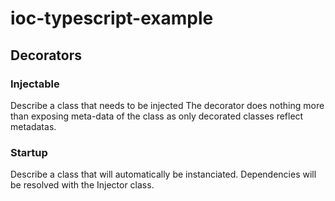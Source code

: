# ioc-typescript-example

## Decorators 
### Injectable

Describe a class that needs to be injected
The decorator does nothing more than exposing meta-data of the class as only decorated classes reflect metadatas.

### Startup

Describe a class that will automatically be instanciated.
Dependencies will be resolved with the Injector class.

